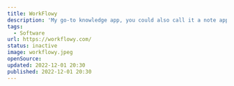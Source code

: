 ```yaml
---
title: WorkFlowy
description: 'My go-to knowledge app, you could also call it a note app. Basically it is an endless list.'
tags:
  - Software
url: https://workflowy.com/
status: inactive
image: workflowy.jpeg
openSource:
updated: 2022-12-01 20:30
published: 2022-12-01 20:30
---
```

